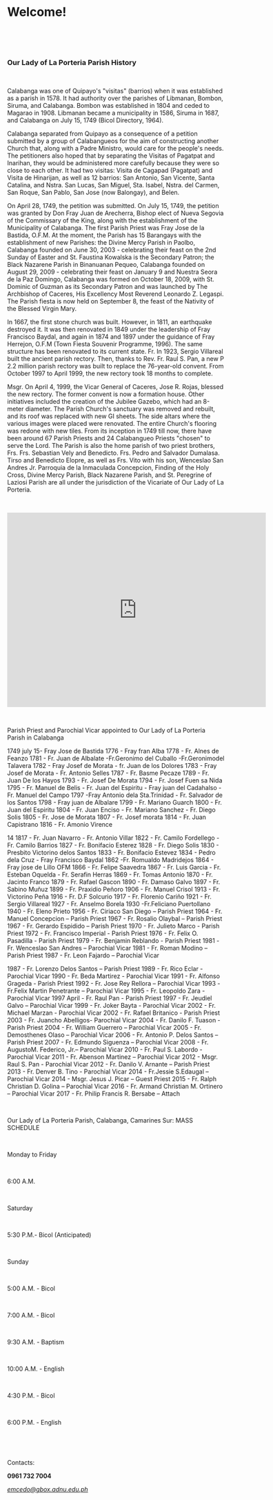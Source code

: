 # Welcome!

&nbsp; &nbsp; &nbsp; &nbsp;

&nbsp; &nbsp; &nbsp; &nbsp;

### Our Lady of La Porteria Parish History

&nbsp; &nbsp; &nbsp; &nbsp;

Calabanga was one of Quipayo's "visitas" (barrios) when it was established as a parish in 1578. It had authority over the parishes of Libmanan, Bombon, Siruma, and Calabanga. Bombon was established in 1804 and ceded to Magarao in 1908. Libmanan became a municipality in 1586, Siruma in 1687, and Calabanga on July 15, 1749 (Bicol Directory, 1964).

Calabanga separated from Quipayo as a consequence of a petition submitted by a group of Calabangueos for the aim of constructing another Church that, along with a Padre Ministro, would care for the people's needs. The petitioners also hoped that by separating the Visitas of Pagatpat and Inarihan, they would be administered more carefully because they were so close to each other. It had two visitas: Visita de Cagapad (Pagatpat) and Visita de Hinarijan, as well as 12 barrios: San Antonio, San Vicente, Santa Catalina, and Nstra. San Lucas, San Miguel, Sta. Isabel, Nstra. del Carmen, San Roque, San Pablo, San Jose (now Balongay), and Belen.

On April 28, 1749, the petition was submitted. On July 15, 1749, the petition was granted by Don Fray Juan de Arecherra, Bishop elect of Nueva Segovia of the Commissary of the King, along with the establishment of the Municipality of Calabanga. The first Parish Priest was Fray Jose de la Bastida, O.F.M. At the moment, the Parish has 15 Barangays with the establishment of new Parishes: the Divine Mercy Parish in Paolbo, Calabanga founded on June 30, 2003 - celebrating their feast on the 2nd Sunday of Easter and St. Faustina Kowalska is the Secondary Patron; the Black Nazarene Parish in Binanuanan Pequeo, Calabanga founded on August 29, 2009 - celebrating their feast on January 9 and Nuestra Seora de la Paz Domingo, Calabanga was formed on October 18, 2009, with St. Dominic of Guzman as its Secondary Patron and was launched by The Archbishop of Caceres, His Excellency Most Reverend Leonardo Z. Legaspi. The Parish fiesta is now held on September 8, the feast of the Nativity of the Blessed Virgin Mary.

In 1667, the first stone church was built. However, in 1811, an earthquake destroyed it. It was then renovated in 1849 under the leadership of Fray Francisco Baydal, and again in 1874 and 1897 under the guidance of Fray Herrejon, O.F.M (Town Fiesta Souvenir Programme, 1996). The same structure has been renovated to its current state. Fr. In 1923, Sergio Villareal built the ancient parish rectory. Then, thanks to Rev. Fr. Raul S. Pan, a new P 2.2 million parish rectory was built to replace the 76-year-old convent. From October 1997 to April 1999, the new rectory took 18 months to complete.

Msgr. On April 4, 1999, the Vicar General of Caceres, Jose R. Rojas, blessed the new rectory. The former convent is now a formation house. Other initiatives included the creation of the Jubilee Gazebo, which had an 8-meter diameter. The Parish Church's sanctuary was removed and rebuilt, and its roof was replaced with new GI sheets. The side altars where the various images were placed were renovated. The entire Church's flooring was redone with new tiles. From its inception in 1749 till now, there have been around 67 Parish Priests and 24 Calabangueo Priests "chosen" to serve the Lord. The Parish is also the home parish of two priest brothers, Frs. Frs. Sebastian Vely and Benedicto. Frs. Pedro and Salvador Dumalasa. Tirso and Benedicto Elopre, as well as Frs. Vito with his son, Wenceslao San Andres Jr. Parroquia de la Inmaculada Concepcion, Finding of the Holy Cross, Divine Mercy Parish, Black Nazarene Parish, and St. Peregrine of Laziosi Parish are all under the jurisdiction of the Vicariate of Our Lady of La Porteria.

&nbsp; &nbsp; &nbsp; &nbsp;

<iframe src="https://www.google.com/maps/embed?pb=!1m18!1m12!1m3!1d1293.5184607009692!2d123.21531618432344!3d13.707798043196851!2m3!1f0!2f0!3f0!3m2!1i1024!2i768!4f13.1!3m3!1m2!1s0x33a1f1805135b981%3A0x8c2ad851f53981a8!2sOur%20Lady%20of%20La%20Porteria%20Parish!5e0!3m2!1sen!2sus!4v1704728072986!5m2!1sen!2sus" width="600" height="450" style="border:0;" allowfullscreen="" loading="lazy" referrerpolicy="no-referrer-when-downgrade"></iframe>

&nbsp; &nbsp; &nbsp; &nbsp;

Parish Priest and Parochial Vicar appointed to Our Lady of La Porteria Parish in Calabanga

1749 july 15- Fray Jose de Bastida
1776          	- Fray fran Alba
1778          	- Fr. Alnes de Feanzo
1781          	- Fr. Juan de Albalate
                    	-Fr.Geronimo del Cuballo
                    	-Fr.Geronimodel Talavera
1782          	- Fray Josef de Morata
                    	- fr. Juan de los Dolores
1783          	- Fray  Josef de Morata
                    	- Fr. Antonio Selles
1787          	- Fr. Basme Pecaze
1789          	- Fr. Juan De los Hayos
1793          	- Fr. Josef De Morata
1794          	- Fr. Josef Fuen sa Nida
1795          	- Fr. Manuel de Belis
                    	- Fr. Juan del Espiritu
                    	- Fray juan del Cadahalso
                    	- Fr. Manuel del Campo
1797                   	-Fray Antonio dela Sta.Trinidad
                    	- Fr. Salvador de los Santos
1798          	- Fray juan de Albalare
1799          	- Fr. Mariano Guarch
1800          	- Fr. Juan del Espiritu
1804          	- Fr. Juan  Enciso
                    	- Fr. Mariano Sanchez
                    	- Fr. Diego Solis
1805          	- Fr. Jose de Morata
1807          	- Fr. Josef morata
1814          	- Fr. Juan Capistrano
1816          	- Fr. Amonio Virence
                                               
14
1817    - Fr. Juan Navarro
            - Fr. Antonio Villar
1822    - Fr. Camilo Fordellego
            -Fr. Camilo Barrios
1827    - Fr. Bonifacio Esterez
1828    - Fr. Diego Solis
1830    - Presbito Victorino delos Santos
1833    - Fr. Bonifacio Estevez
1834     - Pedro dela Cruz
             - Fray Francisco Baydal
1862     -Fr. Romualdo Madridejos
1864     - Fray jose de Lillo OFM
1866     - Fr. Felipe Saavedra
1867     - Fr. Luis Garcia
             - Fr. Esteban Oquelda
             - Fr. Serafin Herras
1869     - Fr. Tomas Antonio
1870     - Fr. Jacinto Franco
1879     - Fr. Rafael Gascon
1890     - Fr. Damaso Galvo
1897     - Fr. Sabino Muñuz
1899     - Fr. Praxidio Peñoro
1906     - Fr. Manuel Crisol
1913     - Fr. Victorino  Peña
1916     - Fr. D.F Solcurio
1917     - Fr. Florenio  Cariño
1921     - Fr. Sergio Villareal
1927     - Fr. Anselmo Borela
1930     -Fr.Feliciano Puertollano
1940     - Fr. Eleno Prieto
1956     - Fr. Ciriaco San Diego – Parish Priest
1964     - Fr. Manuel Concepcion – Parish Priest
1967     - Fr. Rosalio Olaybal – Parish Priest
1967     - Fr. Gerardo Espidido – Parish Priest
1970     - Fr. Julieto Marco  -   Parish Priest
1972     - Fr. Francisco Imperial -  Parish Priest
1976     - Fr. Felix O. Pasadilla  -  Parish Priest
1979     - Fr. Benjamin Reblando  - Parish Priest
1981     -Fr. Wenceslao San Andres – Parochial Vicar
1981     - Fr. Roman Modino – Parish Priest
1987	  - Fr. Leon Fajardo – Parochial Vicar
 
1987   - Fr. Lorenzo Delos Santos – Parish Priest
1989   - Fr. Rico Eclar    - Parochial Vicar
1990   - Fr. Beda Martirez -  Parochial Vicar
1991   - Fr. Alfonso Grageda -  Parish Priest
1992   - Fr. Jose Rey Rellora – Parochial Vicar
1993   -Fr.Felix Martin Penetrante – Parochial Vicar
1995   - Fr. Leopoldo Zara  -  Parochial Vicar
1997 April - Fr. Raul Pan -   Parish Priest
1997   - Fr. Jeudiel Galvo – Parochial Vicar
1999   - Fr. Joker Bayta  -	Parochial Vicar
2002   - Fr. Michael Marzan -  Parochial Vicar
2002   - Fr. Rafael Britanico -  Parish Priest
2003   - Fr. Juancho Abelligos- Parochial Vicar
2004   - Fr. Danilo F. Tuason -  Parish Priest
2004   - Fr. William Guerrero – Parochial Vicar
2005   - Fr. Demosthenes Olaso – Parochial Vicar
2006   - Fr. Antonio P. Delos Santos – Parish Priest
2007   - Fr. Edmundo Siguenza – Parochial Vicar
2008   - Fr. AugustoM. Federico, Jr.– Parochial Vicar
2010   - Fr. Paul S. Labordo -  Parochial Vicar
2011   - Fr. Abenson Martinez – Parochial Vicar
2012  - Msgr. Raul S. Pan  -  Parochial Vicar
2012  - Fr. Danilo V. Arnante – Parish Priest
2013 -  Fr. Denver B. Tino  - Parochial Vicar
2014 -  Fr.Jessie S.Edaugal – Parochial Vicar
2014 -  Msgr. Jesus J. Picar – Guest Priest
2015 -  Fr. Ralph Christian D. Golina – Parochial Vicar
2016 -  Fr. Armand Christian M. Ortinero – Parochial Vicar
2017 -  Fr. Philip Francis R. Bersabe – Attach


&nbsp; &nbsp; &nbsp; &nbsp;


Our Lady of La Porteria Parish, Calabanga, Camarines Sur: MASS SCHEDULE


&nbsp; &nbsp; &nbsp; &nbsp;


Monday to Friday

&nbsp; &nbsp; &nbsp; &nbsp;

6:00 A.M.

&nbsp; &nbsp; &nbsp; &nbsp;

Saturday

&nbsp; &nbsp; &nbsp; &nbsp;

5:30 P.M.- Bicol (Anticipated)

&nbsp; &nbsp; &nbsp; &nbsp;


Sunday


&nbsp; &nbsp; &nbsp; &nbsp;

5:00 A.M. - Bicol


&nbsp; &nbsp; &nbsp; &nbsp;


7:00 A.M. - Bicol


&nbsp; &nbsp; &nbsp; &nbsp;


9:30 A.M. - Baptism


&nbsp; &nbsp; &nbsp; &nbsp;


10:00 A.M. - English


&nbsp; &nbsp; &nbsp; &nbsp;


4:30 P.M. - Bicol


&nbsp; &nbsp; &nbsp; &nbsp;


6:00 P.M. - English

&nbsp; &nbsp; &nbsp; &nbsp;


&nbsp; &nbsp; &nbsp; &nbsp;


Contacts:


**0961 732 7004**

*emcedo@gbox.adnu.edu.ph*


&nbsp; &nbsp; &nbsp; &nbsp;
